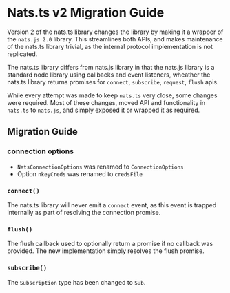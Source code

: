 # Nats.ts v2 Migration Guide

Version 2 of the nats.ts library changes the library by making it a wrapper of the `nats.js 2.0` library. This streamlines both APIs, and makes maintenance of the nats.ts library trivial, as the internal protocol implementation is not replicated.

The nats.ts library differs from nats.js library in that the nats.js library is a standard node library using callbacks and event listeners, wheather the nats.ts library returns promises for `connect`, `subscribe`, `request`, `flush` apis. 

While every attempt was made to keep `nats.ts` very close, some changes were required. Most of these changes, moved API and functionality in `nats.ts` to `nats.js`, and simply exposed it or wrapped it as required.

## Migration Guide

### connection options

- `NatsConnectionOptions` was renamed to `ConnectionOptions`
- Option `nkeyCreds` was renamed to `credsFile`

### `connect()`

The nats.ts library will never emit a `connect`	event, as this event is trapped internally as part of resolving the connection promise. 

### `flush()`

The flush callback used to optionally return a promise if no callback was provided. The new implementation simply resolves the flush promise.

### `subscribe()`

The `Subscription` type has been changed to `Sub`.

